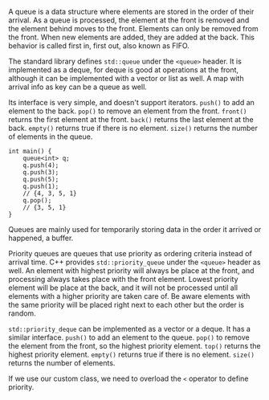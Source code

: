 
A queue is a data structure where elements are stored in the order of their arrival. As a queue is processed, the element at the front is removed and the element behind moves to the front. Elements can only be removed from the front. When new elements are added, they are added at the back. This behavior is called first in, first out, also known as FIFO.

The standard library defines `std::queue` under the `<queue>` header. It is implemented as a deque, for deque is good at operations at the front, although it can be implemented with a vector or list as well. A map with arrival info as key can be a queue as well.

Its interface is very simple, and doesn't support iterators.
`push()` to add an element to the back.
`pop()` to remove an element from the front.
`front()` returns the first element at the front.
`back()` returns the last element at the back.
`empty()` returns true if there is no element.
`size()` returns the number of elements in the queue.

```
int main() {
	queue<int> q;
	q.push(4);
	q.push(3);
	q.push(5);
	q.push(1);
	// {4, 3, 5, 1}
	q.pop();
	// {3, 5, 1}
}
```
Queues are mainly used for temporarily storing data in the order it arrived or happened, a buffer.


Priority queues are queues that use priority as ordering criteria instead of arrival time. C++ provides `std::priority_queue` under the `<queue>` header as well. An element with highest priority will always be place at the front, and processing always takes place with the front element. Lowest priority element will be place at the back, and it will not be processed until all elements with a higher priority are taken care of. Be aware elements with the same priority will be placed right next to each other but the order is random.

`std::priority_deque` can be implemented as a vector or a deque. It has a similar interface.
`push()` to add an element to the queue.
`pop()` to remove the element from the front, so the highest priority element.
`top()` returns the highest priority element.
`empty()` returns true if there is no element.
`size()` returns the number of elements.

If we use our custom class, we need to overload the `<` operator to define priority.